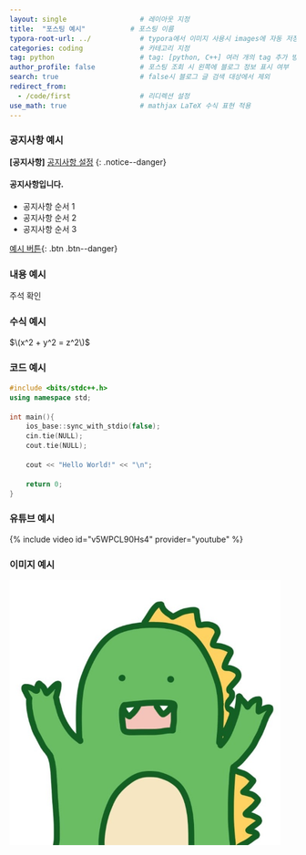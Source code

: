 ```yaml
---
layout: single                  # 레이아웃 지정
title:  "포스팅 예시"           # 포스팅 이름
typora-root-url: ../            # typora에서 이미지 사용시 images에 자동 저장
categories: coding              # 카테고리 지정
tag: python                     # tag: [python, C++] 여러 개의 tag 추가 방식
author_profile: false           # 포스팅 조회 시 왼쪽에 블로그 정보 표시 여부
search: true                    # false시 블로그 글 검색 대상에서 제외
redirect_from:                  
  - /code/first                 # 리디렉션 설정
use_math: true                  # mathjax LaTeX 수식 표현 적용
---
```


### 공지사항 예시
<!-- 공지사항 추가 -->
**[공지사항]** [공지사항 설정](https://mmistakes.github.io/minimal-mistakes/docs/utility-classes/#notices)
{: .notice--danger}

<!-- 여러 줄의 공지사항 추가 -->
<div class="notice--info">
    <h4>공지사항입니다.</h4>
    <ul>
        <li>공지사항 순서 1</li>
        <li>공지사항 순서 2</li>
        <li>공지사항 순서 3</li>
    </ul>
</div>

[예시 버튼](https://mmistakes.github.io/minimal-mistakes/docs/utility-classes/#notices){: .btn .btn--danger}



### 내용 예시

주석 확인

### 수식 예시
$\(x^2 + y^2 = z^2\)$

### 코드 예시
<!-- 코드 추가 방법 -->
```cpp
#include <bits/stdc++.h>
using namespace std;

int main(){
    ios_base::sync_with_stdio(false);
    cin.tie(NULL);
    cout.tie(NULL);

    cout << "Hello World!" << "\n";

    return 0;
}
```

### 유튜브 예시
<!-- 유튜브 추가 -->
{% include video id="v5WPCL90Hs4" provider="youtube" %}  


### 이미지 예시
<!-- 이미지 추가 -->
<img src="/../images/2023-12-25-first/크앙.jpg" alt="크앙" style="zoom:67%;" />
